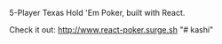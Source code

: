 5-Player Texas Hold 'Em Poker, built with React.

Check it out: http://www.react-poker.surge.sh
"# kashi" 
